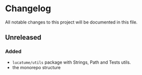 # Changelog

All notable changes to this project will be documented in this file.

## Unreleased

### Added

* `lucatume/utils` package with Strings, Path and Tests utils.
* the monorepo structure

